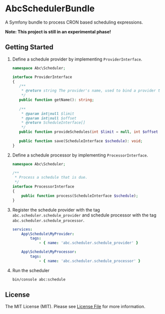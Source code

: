 # AbcSchedulerBundle

A Symfony bundle to process CRON based scheduling expressions.

**Note: This project is still in an experimental phase!**

## Getting Started

1. Define a schedule provider by implementing `ProviderInterface`.

	 ```php
	namespace Abc\Scheduler;
	
	interface ProviderInterface
	{
	    /**
	     * @return string The provider's name, used to bind a provider to processors
	     */
	    public function getName(): string;
	    
	    /**
	     * @param int|null $limit
	     * @param int|null $offset
	     * @return ScheduleInterface[]
	     */
	    public function provideSchedules(int $limit = null, int $offset = null): array;
	    
	    public function save(ScheduleInterface $schedule): void;
	}
    ```

2. Define a schedule processor by implementing `ProcessorInterface`.

	```php
	namespace Abc\Scheduler;
	
	/**
	 * Process a schedule that is due.
	 */
	interface ProcessorInterface
	{
	    public function process(ScheduleInterface $schedule);
	}
	```

3. Register the schedule provider with the tag `abc.scheduler.schedule_provider` and schedule processor with the tag `abc.scheduler.schedule_processor`.

	```yaml
	services:
	    App\Schedule\MyProvider:
	        tags:
	            - { name: 'abc.scheduler.schedule_provider' }
	
	    App\Schedule\MyProcessor:
	        tags:
	            - { name: 'abc.scheduler.schedule_processor' }
	```

4. Run the scheduler

	```bash
	bin/console abc:schedule
	```

## License

The MIT License (MIT). Please see [License File](./LICENSE) for more information.
